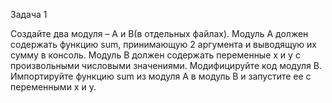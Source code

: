 Задача 1

Создайте два модуля – A и B(в отдельных файлах).
Модуль A должен содержать функцию sum, принимающую 2 аргумента и выводящую их сумму в консоль.
Модуль B должен содержать переменные x и y с произвольными числовыми значениями.
Модифицируйте код модуля B. Импортируйте функцию sum из модуля A в модуль B и запустите ее с переменными x и y.